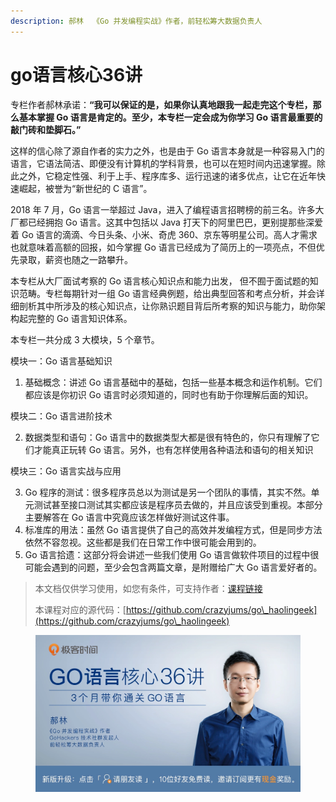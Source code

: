 ```yaml
---
description: 郝林  《Go 并发编程实战》作者，前轻松筹大数据负责人
---
```


# go语言核心36讲

专栏作者郝林承诺：**“我可以保证的是，如果你认真地跟我一起走完这个专栏，那么基本掌握 Go 语言是肯定的。至少，本专栏一定会成为你学习 Go 语言最重要的敲门砖和垫脚石。”**

这样的信心除了源自作者的实力之外，也是由于 Go 语言本身就是一种容易入门的语言，它语法简洁、即便没有计算机的学科背景，也可以在短时间内迅速掌握。除此之外，它稳定性强、利于上手、程序库多、运行迅速的诸多优点，让它在近年快速崛起，被誉为“新世纪的 C 语言”。

2018 年 7 月，Go 语言一举超过 Java，进入了编程语言招聘榜的前三名。许多大厂都已经拥抱 Go 语言。这其中包括以 Java 打天下的阿里巴巴，更别提那些深爱着 Go 语言的滴滴、今日头条、小米、奇虎 360、京东等明星公司。高人才需求也就意味着高额的回报，如今掌握 Go 语言已经成为了简历上的一项亮点，不但优先录取，薪资也随之一路攀升。

本专栏从大厂面试考察的 Go 语言核心知识点和能力出发， 但不囿于面试题的知识范畴。专栏每期针对一组 Go 语言经典例题，给出典型回答和考点分析，并会详细剖析其中所涉及的核心知识点，让你熟识题目背后所考察的知识与能力，助你架构起完整的 Go 语言知识体系。

本专栏一共分成 3 大模块，5 个章节。

模块一：Go 语言基础知识

1. 基础概念：讲述 Go 语言基础中的基础，包括一些基本概念和运作机制。它们都应该是你初识 Go 语言时必须知道的，同时也有助于你理解后面的知识。

模块二：Go 语言进阶技术

2. 数据类型和语句：Go 语言中的数据类型大都是很有特色的，你只有理解了它们才能真正玩转 Go 语言。另外，也有怎样使用各种语法和语句的相关知识

模块三：Go 语言实战与应用

3. Go 程序的测试：很多程序员总以为测试是另一个团队的事情，其实不然。单元测试甚至接口测试其实都应该是程序员去做的，并且应该受到重视。本部分主要解答在 Go 语言中究竟应该怎样做好测试这件事。
4. 标准库的用法：虽然 Go 语言提供了自己的高效并发编程方式，但是同步方法依然不容忽视。这些都是我们在日常工作中很可能会用到的。
5. Go 语言拾遗：这部分将会讲述一些我们使用 Go 语言做软件项目的过程中很可能会遇到的问题，至少会包含两篇文章，是附赠给广大 Go 语言爱好者的。

> 本文档仅供学习使用，如您有条件，可支持作者：[课程链接](https://time.geekbang.org/column/intro/112)
>
> 本课程对应的源代码：[https://github.com/crazyjums/go\_haolingeek](https://github.com/crazyjums/go\_haolingeek)

<figure><img src=".gitbook/assets/image (28).png" alt=""><figcaption></figcaption></figure>
